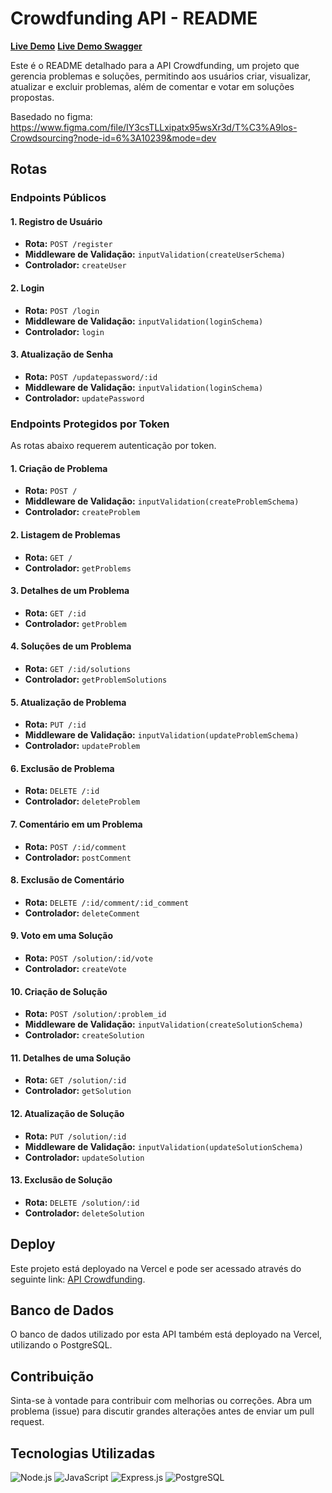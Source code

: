 # Crowdfunding API - README

**[Live Demo](https://api-crowdfunding.vercel.app/)**
**[Live Demo Swagger](https://api-crowdfunding.vercel.app/doc)**

Este é o README detalhado para a API Crowdfunding, um projeto que gerencia problemas e soluções, permitindo aos usuários criar, visualizar, atualizar e excluir problemas, além de comentar e votar em soluções propostas.

Basedado no figma:
https://www.figma.com/file/IY3csTLLxipatx95wsXr3d/T%C3%A9los-Crowdsourcing?node-id=6%3A10239&mode=dev

## Rotas

### Endpoints Públicos

#### 1. Registro de Usuário

- **Rota:** `POST /register`
- **Middleware de Validação:** `inputValidation(createUserSchema)`
- **Controlador:** `createUser`

#### 2. Login

- **Rota:** `POST /login`
- **Middleware de Validação:** `inputValidation(loginSchema)`
- **Controlador:** `login`

#### 3. Atualização de Senha

- **Rota:** `POST /updatepassword/:id`
- **Middleware de Validação:** `inputValidation(loginSchema)`
- **Controlador:** `updatePassword`

### Endpoints Protegidos por Token

As rotas abaixo requerem autenticação por token.

#### 1. Criação de Problema

- **Rota:** `POST /`
- **Middleware de Validação:** `inputValidation(createProblemSchema)`
- **Controlador:** `createProblem`

#### 2. Listagem de Problemas

- **Rota:** `GET /`
- **Controlador:** `getProblems`

#### 3. Detalhes de um Problema

- **Rota:** `GET /:id`
- **Controlador:** `getProblem`

#### 4. Soluções de um Problema

- **Rota:** `GET /:id/solutions`
- **Controlador:** `getProblemSolutions`

#### 5. Atualização de Problema

- **Rota:** `PUT /:id`
- **Middleware de Validação:** `inputValidation(updateProblemSchema)`
- **Controlador:** `updateProblem`

#### 6. Exclusão de Problema

- **Rota:** `DELETE /:id`
- **Controlador:** `deleteProblem`

#### 7. Comentário em um Problema

- **Rota:** `POST /:id/comment`
- **Controlador:** `postComment`

#### 8. Exclusão de Comentário

- **Rota:** `DELETE /:id/comment/:id_comment`
- **Controlador:** `deleteComment`

#### 9. Voto em uma Solução

- **Rota:** `POST /solution/:id/vote`
- **Controlador:** `createVote`

#### 10. Criação de Solução

- **Rota:** `POST /solution/:problem_id`
- **Middleware de Validação:** `inputValidation(createSolutionSchema)`
- **Controlador:** `createSolution`

#### 11. Detalhes de uma Solução

- **Rota:** `GET /solution/:id`
- **Controlador:** `getSolution`

#### 12. Atualização de Solução

- **Rota:** `PUT /solution/:id`
- **Middleware de Validação:** `inputValidation(updateSolutionSchema)`
- **Controlador:** `updateSolution`

#### 13. Exclusão de Solução

- **Rota:** `DELETE /solution/:id`
- **Controlador:** `deleteSolution`

## Deploy

Este projeto está deployado na Vercel e pode ser acessado através do seguinte link: [API Crowdfunding](https://api-crowdfunding.vercel.app/).

## Banco de Dados

O banco de dados utilizado por esta API também está deployado na Vercel, utilizando o PostgreSQL.

## Contribuição

Sinta-se à vontade para contribuir com melhorias ou correções. Abra um problema (issue) para discutir grandes alterações antes de enviar um pull request.

## Tecnologias Utilizadas

![Node.js](https://img.shields.io/badge/-Node.js-43853D?logo=node.js&logoColor=white&style=flat)
![JavaScript](https://img.shields.io/badge/-JavaScript-F7DF1E?logo=javascript&logoColor=black&style=flat)
![Express.js](https://img.shields.io/badge/-Express.js-000000?logo=express&logoColor=white&style=flat)
![PostgreSQL](https://img.shields.io/badge/-PostgreSQL-336791?logo=postgresql&logoColor=white&style=flat)
